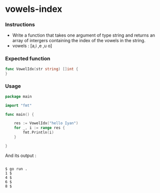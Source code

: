 # vowels-index

### Instructions

- Write a function that takes one argument of type string and returns an array of intergers containing the index of the vowels in the string.
- vowels : [a,i ,e ,u o]

### Expected function

```go 
func VowelIdx(str string) []int {
}
```
### Usage

```go
package main

import "fmt"

func main() {

	res := VowelIdx("hello Iyan")
	for _, i := range res {
		fmt.Println(i)
	}

}
```
And its output :
```console

$ go run . 
1 $
4 $
6 $
8 $
```
    
